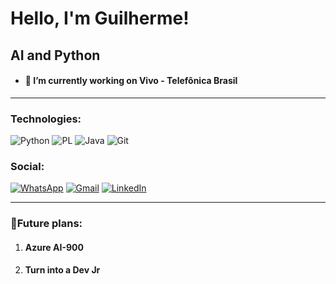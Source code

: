# Hello, I'm Guilherme!
## AI and Python
- #### 🔭 I’m currently working on Vivo - Telefônica Brasil

---
### Technologies:
![Python](https://img.shields.io/badge/python-3670A0?style=for-the-badge&logo=python&logoColor=ffdd54)
![PL](https://img.shields.io/badge/PL%2FSQL-FFFFFF?style=for-the-badge&logo=oracle&logoColor=FF0000&labelColor=FFFFFF&color=FF0000)
![Java](https://img.shields.io/badge/java-%23ED8B00.svg?style=for-the-badge&logo=openjdk&logoColor=white)
![Git](https://img.shields.io/badge/GIT-E44C30?style=for-the-badge&logo=git&logoColor=white)
### Social:
[![WhatsApp](https://img.shields.io/badge/WhatsApp-25D366?style=for-the-badge&logo=whatsapp&logoColor=white)](https://wa.me/+5511939459652)
[![Gmail](https://img.shields.io/badge/Gmail-333333?style=for-the-badge&logo=gmail&logoColor=red)](mailto:guilhermebarbosa.gb2495@gmail.com)
[![LinkedIn](https://img.shields.io/badge/LinkedIn-0077B5?style=for-the-badge&logo=linkedin&logoColor=white)](https://www.linkedin.com/in/guilherme-sousa-barbosa-122925266/)
***
### 🎯Future plans:
1. #### Azure AI-900
2. #### Turn into a Dev Jr
